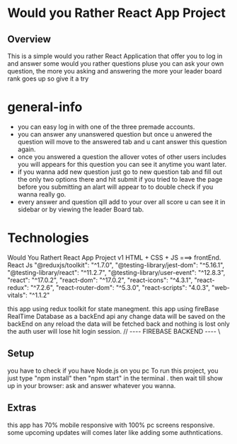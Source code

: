 # Would you Rather React App Project

## Overview

This is a simple would you rather React Application that offer you to log in and answer some would you rather questions pluse you can ask your own question, the more you asking and answering the more your leader board rank goes up so give it a try

# general-info

- you can easy log in with one of the three premade accounts.
- you can answer any unanswered question but once u anwered the question will move to the answered tab and u cant answer this question again.
- once you answered a question the allover votes of other users includes you will appears for this question you can see it anytime you want later.
- if you wanna add new question just go to new question tab and fill out the only two options there and hit submit if you tried to leave the page before you submitting an alart will appear to to double check if you wanna really go.
- every answer and question qill add to your over all score u can see it in sidebar or by viewing the leader Board tab.

# Technologies

Would You Rathert React App Project v1
HTML + CSS + JS ===> frontEnd.
React Js
"@reduxjs/toolkit": "^1.7.0",
"@testing-library/jest-dom": "^5.16.1",
"@testing-library/react": "^11.2.7",
"@testing-library/user-event": "^12.8.3",
"react": "^17.0.2",
"react-dom": "^17.0.2",
"react-icons": "^4.3.1",
"react-redux": "^7.2.6",
"react-router-dom": "^5.3.0",
"react-scripts": "4.0.3",
"web-vitals": "^1.1.2"

this app using redux toolkit for state manegment.
this app using fireBase RealTime Database as a backEnd api any change data will be saved on the backEnd on any reload the data will be fetched back and nothing is lost only the auth user will lose hit login session. // ---- FIREBASE BACKEND ---- \\

## Setup

you have to check if you have Node.js on you pc
To run this project, you just type "npm install" then "npm start" in the terminal . then wait till show up in your browser: ask and answer whatever you wanna.

## Extras

this app has 70% mobile responsive with 100% pc screens responsive.
some upcoming updates will comes later like adding some authntications.
